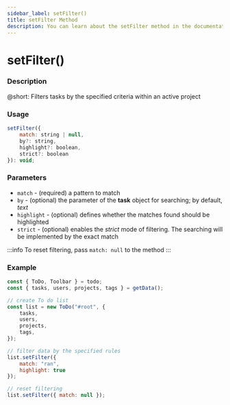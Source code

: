 ```yaml
---
sidebar_label: setFilter()
title: setFilter Method
description: You can learn about the setFilter method in the documentation of the DHTMLX JavaScript To Do List library. Browse developer guides and API reference, try out code examples and live demos, and download a free 30-day evaluation version of DHTMLX To Do List.
---
```


# setFilter()

### Description

@short: Filters tasks by the specified criteria within an active project

### Usage

~~~js
setFilter({
    match: string | null,
    by?: string,
    highlight?: boolean,
    strict?: boolean
}): void;
~~~

### Parameters

- `match` - (required) a pattern to match
- `by` - (optional) the parameter of the **task** object for searching; by default, *text*
- `highlight` - (optional) defines whether the matches found should be highlighted 
- `strict` - (optional) enables the *strict* mode of filtering. The searching will be implemented by the exact match

:::info
To reset filtering, pass `match: null` to the method
:::

### Example

~~~js {13-16,19}
const { ToDo, Toolbar } = todo;
const { tasks, users, projects, tags } = getData();

// create To do list
const list = new ToDo("#root", {
	tasks,
	users,
	projects,
	tags,
});

// filter data by the specified rules
list.setFilter({
	match: "ran",
	highlight: true
});

// reset filtering
list.setFilter({ match: null });
~~~